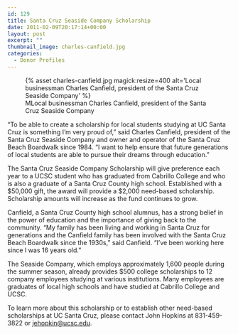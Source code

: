 ```yaml
---
id: 129
title: Santa Cruz Seaside Company Scholarship
date: 2011-02-09T20:17:14+00:00
layout: post
excerpt: ""
thumbnail_image: charles-canfield.jpg
categories:
  - Donor Profiles
---
```

<figure class="inline-image right">
{% asset charles-canfield.jpg magick:resize=400 alt='Local businessman Charles Canfield, president of the Santa Cruz Seaside Company' %}
<figcaption>MLocal businessman Charles Canfield, president of the Santa Cruz Seaside Company</figcaption></figure>

&#8220;To be able to create a scholarship for local students studying at UC Santa Cruz is something I&#8217;m very proud of,&#8221; said Charles Canfield, president of the Santa Cruz Seaside Company and owner and operator of the Santa Cruz Beach Boardwalk since 1984. &#8220;I want to help ensure that future generations of local students are able to pursue their dreams through education.&#8221;

The Santa Cruz Seaside Company Scholarship will give preference each year to a UCSC student who has graduated from Cabrillo College and who is also a graduate of a Santa Cruz County high school. Established with a $50,000 gift, the award will provide a $2,000 need-based scholarship. Scholarship amounts will increase as the fund continues to grow.

Canfield, a Santa Cruz County high school alumnus, has a strong belief in the power of education and the importance of giving back to the community. &#8220;My family has been living and working in Santa Cruz for generations and the Canfield family has been involved with the Santa Cruz Beach Boardwalk since the 1930s,&#8221; said Canfield. &#8220;I&#8217;ve been working here since I was 16 years old.&#8221;

The Seaside Company, which employs approximately 1,600 people during the summer season, already provides $500 college scholarships to 12 company employees studying at various institutions. Many employees are graduates of local high schools and have studied at Cabrillo College and UCSC.

To learn more about this scholarship or to establish other need-based scholarships at UC Santa Cruz, please contact John Hopkins at 831-459-3822 or <jehopkin@ucsc.edu>.
